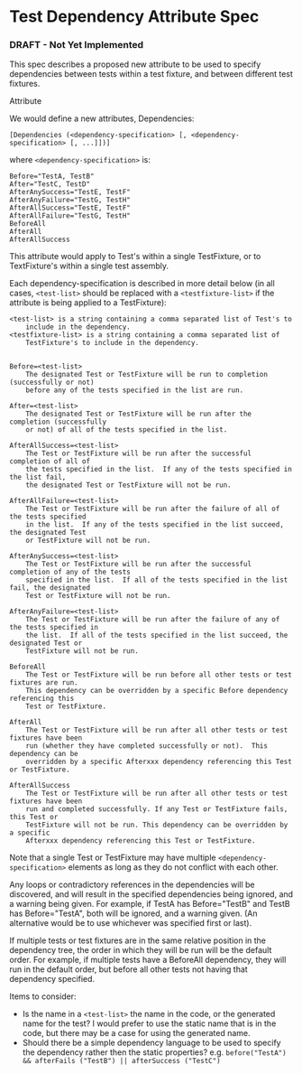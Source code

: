 # Test Dependency Attribute Spec


### DRAFT - Not Yet Implemented
This spec describes a proposed new attribute to be used to specify dependencies between tests within a test fixture, and between different test fixtures.

Attribute

We would define a new attributes, Dependencies:

`[Dependencies (<dependency-specification> [, <dependency-specification> [, ...]])]`

where `<dependency-specification>` is:

```
Before="TestA, TestB"
After="TestC, TestD"
AfterAnySuccess="TestE, TestF"
AfterAnyFailure="TestG, TestH"
AfterAllSuccess="TestE, TestF"
AfterAllFailure="TestG, TestH"
BeforeAll
AfterAll
AfterAllSuccess
```

This attribute would apply to Test's within a single TestFixture, or to TextFixture's within a single test assembly.

Each dependency-specification is described in more detail below (in all cases, `<test-list>` should be replaced with a `<testfixture-list>` if the attribute is being applied to a TestFixture):

```none
<test-list> is a string containing a comma separated list of Test's to
    include in the dependency.
<testfixture-list> is a string containing a comma separated list of
    TestFixture's to include in the dependency.


Before=<test-list>
    The designated Test or TestFixture will be run to completion (successfully or not) 
    before any of the tests specified in the list are run.

After=<test-list>
    The designated Test or TestFixture will be run after the completion (successfully
    or not) of all of the tests specified in the list.

AfterAllSuccess=<test-list>
    The Test or TestFixture will be run after the successful completion of all of
    the tests specified in the list.  If any of the tests specified in the list fail,
    the designated Test or TestFixture will not be run.

AfterAllFailure=<test-list>
    The Test or TestFixture will be run after the failure of all of the tests specified
    in the list.  If any of the tests specified in the list succeed, the designated Test
    or TestFixture will not be run. 

AfterAnySuccess=<test-list>
    The Test or TestFixture will be run after the successful completion of any of the tests
    specified in the list.  If all of the tests specified in the list fail, the designated
    Test or TestFixture will not be run.

AfterAnyFailure=<test-list>
    The Test or TestFixture will be run after the failure of any of the tests specified in
    the list.  If all of the tests specified in the list succeed, the designated Test or
    TestFixture will not be run. 
   
BeforeAll
    The Test or TestFixture will be run before all other tests or test fixtures are run.
    This dependency can be overridden by a specific Before dependency referencing this
    Test or TestFixture.

AfterAll
    The Test or TestFixture will be run after all other tests or test fixtures have been
    run (whether they have completed successfully or not).  This dependency can be
    overridden by a specific Afterxxx dependency referencing this Test or TestFixture.

AfterAllSuccess
    The Test or TestFixture will be run after all other tests or test fixtures have been
    run and completed successfully. If any Test or TestFixture fails, this Test or
    TestFixture will not be run. This dependency can be overridden by a specific
    Afterxxx dependency referencing this Test or TestFixture.
```

Note that a single Test or TestFixture may have multiple `<dependency-specification>` elements as long as they do not conflict with each other.

Any loops or contradictory references in the dependencies will be discovered, and will result in the specified dependencies being ignored, and a warning being given.  For example, if TestA has Before="TestB" and TestB has Before="TestA", both will be ignored, and a warning given. (An alternative would be to use whichever was specified first  or last).

If multiple tests or test fixtures are in the same relative position in the dependency tree, the order in which they will be run will be the default order.  For example, if multiple tests have a BeforeAll dependency, they will run in the default order, but before all other tests not having that dependency specified.


Items to consider:

*    Is the name in a `<test-list>` the name in the code, or the generated name for the test?  I would prefer to use the static name that is in the code, but there may be a case for using the generated name.
*    Should there be a simple dependency language to be used to specify the dependency rather then the static properties? e.g. `before("TestA") && afterFails ("TestB") || afterSuccess ("TestC")`

